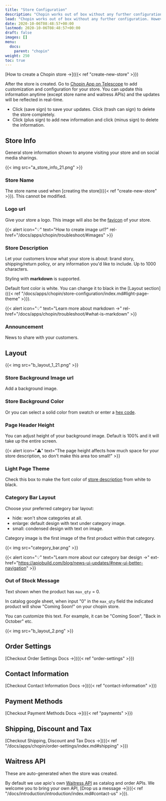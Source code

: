 ```yaml
---
title: "Store Configuration"
description: "Chopin works out of box without any further configuration. However, for those who'd like to add custom rules and business automations, we've made it easy to add customization and localization to work with businesses from all over the world."
lead: "Chopin works out of box without any further configuration. However, for those who'd like to add custom rules and business automations, we've made it easy to add customization and localization to work with businesses from all over the world."
date: 2020-10-06T08:48:57+00:00
lastmod: 2020-10-06T08:48:57+00:00
draft: false
images: []
menu:
  docs:
    parent: "chopin"
weight: 250
toc: true
---
```


[How to create a Chopin store →]({{< ref "create-new-store" >}})

After the store is created. Go to [Chopin App on Telescope](https://telescope.apiobuild.com/app/chopin) to add customization and configuration for your store. You can update this information anytime (except store name and waitress APIs) and the updates will be reflected in real-time.

- Click <i class="fas fa-save"></i> (save sign) to save your updates. Click <i class="fas fa-trash"></i> (trash can sign) to delete the store completely.
- Click <i class="fas fa-plus-circle"></i> (plus sign) to add new information and click <i class="fas fa-minus-circle"></i> (minus sign) to delete the information.

## Store Info

General store information shown to anyone visiting your store and on social media sharings.

{{< img src="a_store_info_21.png" >}}

### Store Name

The store name used when [creating the store]({{< ref "create-new-store" >}}). This cannot be modified.

### Logo url

Give your store a logo. This image will also be the [favicon](https://en.wikipedia.org/wiki/Favicon) of your store.

{{< alert icon="💡" text="How to create image url?" rel-href="/docs/apps/chopin/troubleshoot/#images" >}}

### Store Description

Let your customers know what your store is about: brand story, shipping/return policy, or any information you'd like to include. Up to 1000 characters.

Styling with **markdown** is supported.

Default font color is white. You can change it to black in the [Layout section]({{< ref "/docs/apps/chopin/store-configuration/index.md#light-page-theme" >}}).

{{< alert icon="💡" text="Learn more about markdown →" rel-href="/docs/apps/chopin/troubleshoot/#what-is-markdown" >}}

### Announcement

News to share with your customers.

## Layout

{{< img src="b_layout_1_21.png" >}}

### Store Background Image url

Add a background image.

### Store Background Color

Or you can select a solid color from swatch or enter a [hex code](https://htmlcolorcodes.com/).

### Page Header Height

You can adjust height of your background image. Default is 100% and it will take up the entire screen.

{{< alert icon="⚠️" text="The page height affects how much space for your store description, so don't make this area too small!" >}}

### Light Page Theme

Check this box to make the font color of [store description](#store-description) from white to black.

### Category Bar Layout

Choose your preferred category bar layout:

- hide: won't show categories at all.
- enlarge: default design with text under category image.
- small: condensed design with text on image.

Category image is the first image of the first product within that category.

{{< img src="category_bar.png" >}}

{{< alert icon="💡" text="Learn more about our category bar design →" ext-href="https://apiobuild.com/blog/news-ui-updates/#new-ui-better-navigation" >}}

### Out of Stock Message

Text shown when the product has `max_qty` = 0.

In catalog google sheet, when input "0" in the `max_qty` field the indicated product will show "Coming Soon!" on your chopin store.

You can customize this text. For example, it can be "Coming Soon", "Back in October" etc.

{{< img src="b_layout_2.png" >}}

## Order Settings

[Checkout Order Settings Docs →]({{< ref "order-settings" >}})

## Contact Information

[Checkout Contact Information Docs →]({{< ref "contact-information" >}})

## Payment Methods

[Checkout Payment Methods Docs →]({{< ref "payments" >}})

## Shipping, Discount and Tax

[Checkout Shipping, Discount and Tax Docs →]({{< ref "/docs/apps/chopin/order-settings/index.md#shipping" >}})

## Waitress API

These are auto-generated when the store was created.

By default we use apio's own [Waitress API](https://telescope.apiobuild.com/app/waitress) as catalog and order APIs. We welcome you to bring your own API, [Drop us a message →]({{< ref "/docs/introduction/introduction/index.md#contact-us" >}}).
